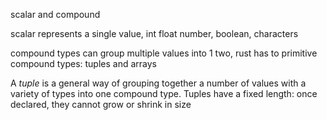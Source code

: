 scalar and compound 

scalar represents a single value, int float number, boolean, characters

compound types can group multiple values into 1 two, rust has to primitive compound types: tuples and arrays

A _tuple_ is a general way of grouping together a number of values with a variety of types into one compound type. Tuples have a fixed length: once declared, they cannot grow or shrink in size